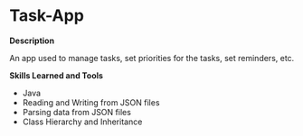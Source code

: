 # Task-App

**Description**

An app used to manage tasks, set priorities for the tasks, set reminders, etc.


**Skills Learned and Tools**

- Java 
- Reading and Writing from JSON files
- Parsing data from JSON files
- Class Hierarchy and Inheritance




